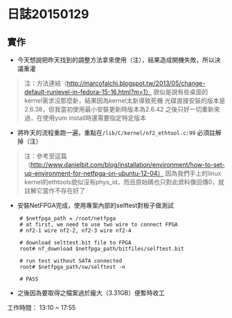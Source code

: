日誌20150129
====

實作
----

  - 今天想說把昨天找到的調整方法拿來使用（注），結果造成開機失敗，所以決議重灌

> 注：方法連結（http://marcofalchi.blogspot.tw/2013/05/change-default-runlevel-in-fedora-15-16.html?m=1）
> 貌似是說有些桌面的kernel需求沒那麼新，結果因為kernel太新導致死機
> 光碟直接安裝的版本是2.6.38，但我當初使用最小安裝更新時版本為2.6.42
> 之後只好一切重新來過，在使用yum install時還需要指定特定版本

  - 將昨天的流程重跑一遍，重點在``/lib/C/kernel/nf2_ethtool.c:99`` 必須註解掉（注）

> 注：參考至這篇（http://www.danielbit.com/blog/installation/environment/how-to-set-up-environment-for-netfpga-on-ubuntu-12-04）
> 因為我們手上的linux kernel的ethtools貌似沒有phys_id，而且原始碼也只對此資料像回傳0，就註解它當作不存在好了

  - 安裝NetFPGA完成，使用專案內部的selftest對板子做測試

```
    # $netfpga_path = /root/netfpga
    # at first, we need to use two wire to connect FPGA
    # nf2-1 wire nf2-2, nf2-3 wire nf2-4

    # download selttest.bit file to FPGA
    root# nf_download $netfpga_path/bitfiles/selftest.bit

    # run test without SATA connected
    root# $netfpga_path/sw/selftest -n

    # PASS
```
  - 之後因為要取得之檔案過於龐大（3.31GB）便暫時收工

工作時間： 13:10 ~ 17:55
